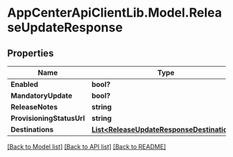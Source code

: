 # AppCenterApiClientLib.Model.ReleaseUpdateResponse
## Properties

Name | Type | Description | Notes
------------ | ------------- | ------------- | -------------
**Enabled** | **bool?** |  | [optional] 
**MandatoryUpdate** | **bool?** |  | [optional] 
**ReleaseNotes** | **string** |  | [optional] 
**ProvisioningStatusUrl** | **string** |  | [optional] 
**Destinations** | [**List&lt;ReleaseUpdateResponseDestinations&gt;**](ReleaseUpdateResponseDestinations.md) |  | [optional] 

[[Back to Model list]](../README.md#documentation-for-models) [[Back to API list]](../README.md#documentation-for-api-endpoints) [[Back to README]](../README.md)

